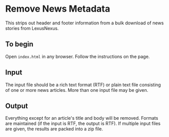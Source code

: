 # Remove News Metadata
This strips out header and footer information from a bulk download of news 
stories from LexusNexus.

## To begin
Open `index.html` in any browser. Follow the instructions on the page.

## Input
The input file should be a rich text format (RTF) or plain text file consisting
of one or more news articles. More than one input file may be given.

## Output
Everything except for an article's title and body will be removed. Formats
are maintained (if the input is RTF, the output is RTF). If multiple input files
are given, the results are packed into a zip file.